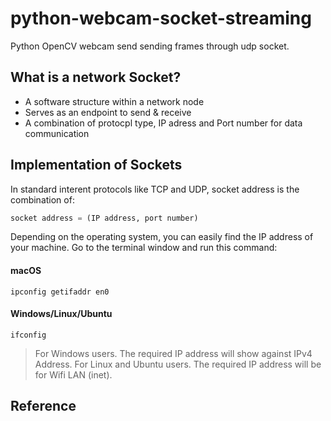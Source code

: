 # python-webcam-socket-streaming
Python OpenCV webcam send sending frames through udp socket. 

## What is a network Socket?
- A software structure within a network node
- Serves as an endpoint to send & receive
- A combination of protocpl type, IP adress and Port number for data communication

## Implementation of Sockets
In standard interent protocols like TCP and UDP, socket address is the combination of:

```py
socket address = (IP address, port number)
```

Depending on the operating system, you can easily find the IP address of your machine. Go to the terminal window and run this command:
#### macOS

```
ipconfig getifaddr en0
```
#### Windows/Linux/Ubuntu

```
ifconfig
```

> For Windows users. The required IP address will show against IPv4 Address.
> For Linux and Ubuntu users. The required IP address will be for Wifi LAN (inet).

#### 
## Reference
[](https://gist.github.com/kittinan/e7ecefddda5616eab2765fdb2affed1b)